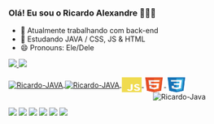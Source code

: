 ### Olá! Eu sou o Ricardo Alexandre 👨🏻‍💻 
- 🔭 Atualmente trabalhando com back-end
- 🌱 Estudando JAVA / CSS, JS & HTML 
- 😄 Pronouns: Ele/Dele
 <div>
 
  <a href="https://github.com/riicardoas">
  <img height="180em" src="https://github-readme-stats.vercel.app/api?username=riicardoas&show_icons=true&theme=tokyonight&include_all_commits=true&count_private=true"/>
  <img height="180em" src="https://github-readme-stats.vercel.app/api/top-langs/?username=riicardoas&layout=compact&langs_count=7&theme=tokyonight"/>
   
</div>
  
 <div style="display: inline_block"><br>
  <img align="center" alt="Ricardo-JAVA" height="30" width="40" src="https://cdn.jsdelivr.net/gh/devicons/devicon/icons/java/java-original.svg" />
  <img align="center" alt="Ricardo-JAVA" height="30" width="40" src="https://cdn.jsdelivr.net/gh/devicons/devicon/icons/c/c-original.svg" />
  <img align="center" alt="Ricardo-Js" height="30" width="40" src="https://raw.githubusercontent.com/devicons/devicon/master/icons/javascript/javascript-plain.svg">
  <img align="center" alt="Ricardo-HTML" height="30" width="40" src="https://raw.githubusercontent.com/devicons/devicon/master/icons/html5/html5-original.svg">
  <img align="center" alt="Ricardo-CSS" height="30" width="40" src="https://raw.githubusercontent.com/devicons/devicon/master/icons/css3/css3-original.svg">
  <img align="right" alt="Ricardo-Java" height="140" width="220" src="https://miro.medium.com/max/1785/1*zVnWJtyGOX_kUIDm6ccCfQ.gif">
  
</div>
  
##
  
  <div>
   
  <a href="https://www.youtube.com/channel/UCerVyvhAv0UaNqqdDNymiwA" target="_blank"><img src="https://img.shields.io/badge/YouTube-FF0000?style=for-the-badge&logo=youtube&logoColor=white" target="_blank"></a>
  <a href="https://www.facebook.com/ricardo.alexandre.796/" target="_blank"><img src="https://img.shields.io/badge/Facebook-1877F2?style=for-the-badge&logo=facebook&logoColor=white" target="_blank"></a>
  <a href="https://discordapp.com/users/riicardokaos#2131" target="_blank"><img src="https://img.shields.io/badge/Discord-7289DA?style=for-the-badge&logo=discord&logoColor=white" target="_blank"></a>
   <a href="https://www.instagram.com/riicardoas_" target="_blank"><img src="https://img.shields.io/badge/Instagram-E4405F?style=for-the-badge&logo=instagram&logoColor=white" target="_blank"></a>
  <a href="https://twitter.com/riicardoas_" target="_blank"><img src="https://img.shields.io/badge/Twitter-1DA1F2?style=for-the-badge&logo=twitter&logoColor=white" target="_blank"></a>
  <a href="https://www.linkedin.com/in/ricardo-alexandre-242444210/" target="_blank"><img src="https://img.shields.io/badge/LinkedIn-0077B5?style=for-the-badge&logo=linkedin&logoColor=white" target="_blank"></a> 
   
 </div>
